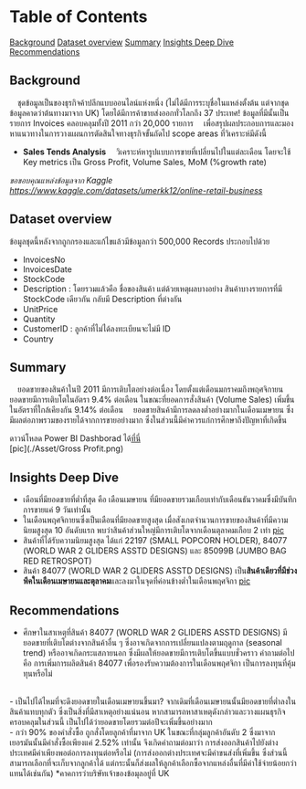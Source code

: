 # Table of Contents
[Background](#Background)
[Dataset overview](#Dataset-overview)
[Summary](#Summary)
[Insights Deep Dive](#Insights-Deep-Dive)
[Recommendations](#Recommendations)

## Background <a name="Background"></a>
&emsp;ชุดข้อมูลเป็นของธุรกิจค้าปลีกแบบออนไลน์แห่งหนึ่ง (ไม่ได้มีการระบุชื่อในแหล่งตั้งต้น แต่จากชุดข้อมูลคาดว่าต้นทางมาจาก UK) โดยได้มีการค้าขายส่งออกทั่วโลกถึง 37 ประเทศ! ข้อมูลที่มีนั้นเป็นรายการ Invoices คลอบคลุมทั้งปี 2011 กว่า 20,000 รายการ
&emsp;เพื่อสรุปผลประกอบการและมองหาแนวทางในการวางแผนการตัดสินใจทางธุรกิจขั้นถัดไป scope areas ที่วิเคราะห์มีดังนี้
- **Sales Tends Analysis**
&emsp;วิเคราะห์หารูปแบบการขายที่เปลี่ยนไปในแต่ละเดือน โดยจะใช้ Key metrics เป็น Gross Profit, Volume Sales, MoM (%growth rate)

*ขอขอบคุณแหล่งข้อมูลจาก Kaggle https://www.kaggle.com/datasets/umerkk12/online-retail-business*

## Dataset overview <a name="Dataset-overview"></a>

ข้อมูลชุดนี้หลังจากถูกกรองและแก้ไขแล้วมีข้อมูลกว่า 500,000 Records ประกอบไปด้วย
- InvoicesNo
- InvoicesDate
- StockCode
- Description : โดยรวมแล้วคือ ชื่อของสินค้า แต่ด้วยเหตุผลบางอย่าง สินค้าบางรายการที่มี StockCode เดียวกัน กลับมี Description ที่ต่างกัน
- UnitPrice
- Quantity
- CustomerID : ลูกค้าที่ไม่ได้ลงทะเบียนจะไม่มี ID
- Country

## Summary <a name="Summary"></a>
&emsp;ยอดขายของสินค้าในปี 2011 มีการเติบโตอย่างต่อเนื่อง โดยตั้งแต่เดือนมกราคมถึงพฤศจิกายน ยอดขายมีการเติบโตในอัตรา 9.4% ต่อเดือน ในขณะที่ยอดการสั่งสินค้า (Volume Sales) เพิ่มขึ้นในอัตราที่ใกล้เคียงกัน 9.14% ต่อเดือน
&emsp;ยอดขายสินค้ามีการลดลงต่ำอย่างมากในเดือนเมษายน ซึ่งมีผลต่อภาพรวมของรายได้จากการขายอย่างมาก ซึ่งในส่วนนี้มีค่าควรแก่การศึกษาถึงปัญหาที่เกิดขึ้น

ดาวน์โหลด Power BI Dashborad ได้[ที่นี่](./Retail.pbix)<br>
[pic](./Asset/Gross Profit.png)

## Insights Deep Dive <a name="Insights-Deep-Dive"></a>
- เดือนที่มียอดขายที่ต่ำที่สุด คือ เดือนเมษายน ที่มียอดขายรวมเกือบเท่ากับเดือนธันวาคมซึ่งมีบันทึกการขายแค่ 9 วันเท่านั้น
- ในเดือนพฤศจิกายนซึ่งเป็นเดือนที่มียอดขายสูงสุด เมื่อสังเกตจำนวนการขายของสินค้าที่มีความนิยมสูงสุด 10 อันดับแรก พบว่าสินค้าส่วนใหญ่มีการเติบโตจากเดือนตุลาคมเกือบ 2 เท่า
[pic]()
- สินค้าที่ได้รับความนิยมสูงสุด ได้แก่ 22197 (SMALL POPCORN HOLDER), 84077 (WORLD WAR 2 GLIDERS ASSTD DESIGNS) และ 85099B (JUMBO BAG RED RETROSPOT)
- สินค้า 84077 (WORLD WAR 2 GLIDERS ASSTD DESIGNS) เป็น**สินค้าเดียวที่มีช่วงพีคในเดือนเมษายนและตุลาคม**และลงมาในจุดที่ค่อนข้างต่ำในเดือนพฤศจิกา
[pic]()

## Recommendations <a name="Recommendations"></a>
- ศึกษาในสาเหตุที่สินค้า 84077 (WORLD WAR 2 GLIDERS ASSTD DESIGNS) มียอดขายที่เติบโตต่างจากสินค้าอื่น ๆ ซึ่งอาจเกิดจากการเปลี่ยนแปลงตามฤดูกาล (seasonal trend) หรืออาจเกิดกระแสภายนอก ซึ่งมีผลให้ยอดขายมีการเติบโตขึ้นแบบชั่วคราว คำถามต่อไปคือ การเพิ่มการผลิตสินค้า 84077 เพื่อรองรับความต้องการในเดือนพฤศจิกา เป็นการลงทุนที่คุ้มทุนหรือไม่
<br>
- เป็นไปได้ไหมที่จะดึงยอดขายในเดือนเมษายนขึ้นมา? จากเดิมที่เดือนเมษายนนั้นมียอดขายที่ต่ำลงในสินค้าแทบทุกตัว ซึ่งเป็นสิ่งที่มีสาเหตุอย่างแน่นอน หากสามารถหาสาเหตุดังกล่าวและวางแผนธุรกิจครอบคลุมในส่วนนี้ เป็นไปได้ว่ายอดขายโดยรวมต่อปีจะเพิ่มขึ้นอย่างมาก
<br>
- กว่า 90% ของคำสั่งซื้อ ถูกสั่งโดยลูกค้าที่มาจาก UK ในขณะที่กลุ่มลูกค้าอันดับ 2 ซึ่งมาจากเยอรมันนั้นมีคำสั่งซื้อเพียงแค่ 2.52% เท่านั้น จึงเกิดคำถามต่อมาว่า การส่งออกสินค้าไปยังต่างประเทศมีค่าเพียงพอต่อการลงทุนต่อหรือไม่ (การส่งออกต่างประเทศจะมีค่าขนส่งที่เพิ่มขึ้น ซึ่งส่วนนี้สามารถเลือกที่จะเก็บจากลูกค้าได้ แต่กระนั้นก็ส่งผลให้ลูกค้าเลือกซื้อจากแหล่งอื่นที่มีค่าใช้จ่ายน้อยกว่าแทนได้เช่นกัน)
*คาคการว่าบริษัทเจ้าของข้อมุลอยู่ที่ UK
